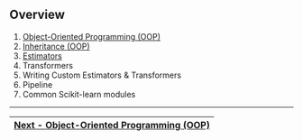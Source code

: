 ## Overview
1. [Object-Oriented Programming (OOP)](./object-oriented-programming.md "Object-Oriented Programming (OOP)")
2. [Inheritance (OOP)](./inheritance.md "Inheritance (OOP)")
3. [Estimators](./estimators "Estimators")
4. Transformers
5. Writing Custom Estimators & Transformers
6. Pipeline
7. Common Scikit-learn modules

---
| [Next - Object-Oriented Programming (OOP)](./object-oriented-programming.md "Object-Oriented Programming (OOP)")   |
|:---------------------------------------------------:|

